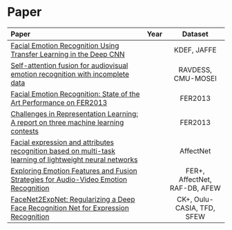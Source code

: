 # Paper
| Paper | Year |Dataset|
| :- | :-: | :-: |   
| [Facial Emotion Recognition Using Transfer Learning in the Deep CNN]() || KDEF, JAFFE
| [Self-attention fusion for audiovisual emotion recognition with incomplete data](https://arxiv.org/pdf/2201.11095v1.pdf) || RAVDESS, CMU-MOSEI
| [Facial Emotion Recognition: State of the Art Performance on FER2013](https://arxiv.org/ftp/arxiv/papers/2105/2105.03588.pdf) || FER2013
| [Challenges in Representation Learning: A report on three machine learning contests](https://arxiv.org/pdf/1307.0414v1.pdf) || FER2013
| [Facial expression and attributes recognition based on multi-task learning of lightweight neural networks](https://arxiv.org/pdf/2103.17107.pdf) || AffectNet
| [Exploring Emotion Features and Fusion Strategies for Audio-Video Emotion Recognition](https://arxiv.org/pdf/2012.13912v1.pdf) || FER+, AffectNet, RAF-DB, AFEW
| [FaceNet2ExpNet: Regularizing a Deep Face Recognition Net for Expression Recognition](https://arxiv.org/pdf/1609.06591v2.pdf) || CK+, Oulu-CASIA, TFD, SFEW
